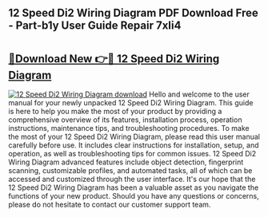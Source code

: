 ## 12 Speed Di2 Wiring Diagram PDF Download Free - Part-b1y User Guide Repair 7xIi4

# <h2><a href="http://dfh718.blite.top/?on=12+Speed+Di2+Wiring+Diagram">🔗Download New 👉🔴 12 Speed Di2 Wiring Diagram</a></h2>

[![12 Speed Di2 Wiring Diagram download](https://i.imgur.com/lujVjoI.png)](http://dfh718.blite.top/?on=12+Speed+Di2+Wiring+Diagram)
Hello and welcome to the user manual for your newly unpacked 12 Speed Di2 Wiring Diagram. This guide is here to help you make the most of your product by providing a comprehensive overview of its features, installation process, operation instructions, maintenance tips, and troubleshooting procedures. To make the most of your 12 Speed Di2 Wiring Diagram, please read this user manual carefully before use. It includes clear instructions for installation, setup, and operation, as well as troubleshooting tips for common issues. 12 Speed Di2 Wiring Diagram advanced features include object detection, fingerprint scanning, customizable profiles, and automated tasks, all of which can be accessed and customized through the user interface. It's our hope that the 12 Speed Di2 Wiring Diagram has been a valuable asset as you navigate the functions of your new product. Should you have any questions or concerns, please do not hesitate to contact our customer support team.
